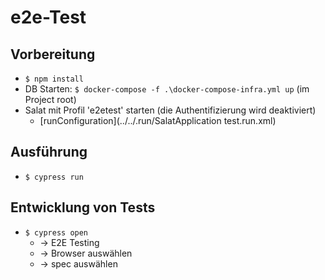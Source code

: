 # e2e-Test
## Vorbereitung
* `$ npm install`
* DB Starten: `$ docker-compose -f .\docker-compose-infra.yml up` (im Project root)
* Salat mit Profil 'e2etest' starten (die Authentifizierung wird deaktiviert)
  * [runConfiguration](../../.run/SalatApplication test.run.xml)

## Ausführung
* `$ cypress run`

## Entwicklung von Tests
* `$ cypress open`
  * -> E2E Testing
  * -> Browser auswählen
  * -> spec auswählen
 